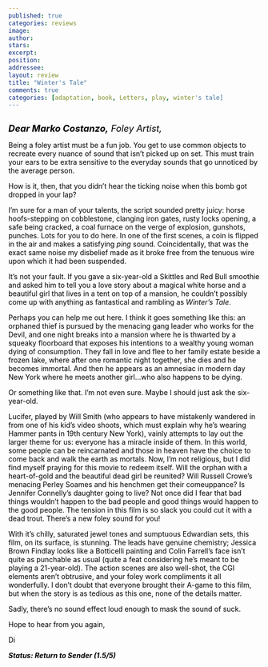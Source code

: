 ```yaml
---
published: true
categories: reviews
image:
author: 
stars: 
excerpt: 
position: 
addressee: 
layout: review
title: "Winter's Tale"
comments: true
categories: [adaptation, book, Letters, play, winter's tale]
---
```

<div><p><span class="full-image-block ssNonEditable"><span><a href="/letters/2014/2/23/winters-tale.html"><img src="http://static.squarespace.com/static/5005f6bcc4aa41161b33e89e/5329cf1fe4b07c068ebf74de/5329cf1fe4b07c068ebf796e/1393185213014/Winter's%20Tale.jpg" alt="" /></a></span></span></p>
<p><em><span style="color:black;font-size:130%;"><strong>Dear Marko Costanzo,</strong> Foley Artist,</span></em></p>
<p><span style="color:black;">Being a foley artist must be a fun job. You get to use common objects to recreate every nuance of sound that isn&rsquo;t picked up on set. This must train your ears to be extra sensitive to the everyday sounds that go unnoticed by the average person. </span></p>
<p><span style="color:black;">How is it, then, that you didn&rsquo;t hear the ticking noise when this bomb got dropped in your lap?</span></p>
<p><span style="color:black;">I&rsquo;m sure for a man of your talents, the script sounded pretty juicy: horse hoofs-stepping on cobblestone, clanging iron gates, rusty locks opening, a safe being cracked, a coal furnace on the verge of explosion, gunshots, punches. Lots for you to do here. In one of the first scenes, a coin is flipped in the air and makes a satisfying <em>ping</em> sound. Coincidentally, that was the exact same noise my disbelief made as it broke free from the tenuous wire upon which it had been suspended.</span></p>
<p><span style="color:black;">It&rsquo;s not your fault. If you gave a six-year-old a Skittles and Red Bull smoothie and asked him to tell you a love story about a magical white horse and a beautiful girl that lives in a tent on top of a mansion, he couldn&rsquo;t possibly come up with anything as fantastical and rambling as <em>Winter&rsquo;s Tale</em>.</span></p>
<p><span style="color:black;">Perhaps you can help me out here. I think it goes something like this: an orphaned thief is pursued by the menacing gang leader who works for the Devil, and one night breaks into a mansion where he is thwarted by a squeaky floorboard that exposes his intentions to a wealthy young woman dying of consumption. They fall in love and flee to her family estate beside a frozen lake, where after one romantic night together, she dies and he becomes immortal. And then he appears as an amnesiac in modern day New York where he meets another girl&#8230;who also happens to be dying. <br /></span></p>
<p><span style="color:black;">Or something like that. I&rsquo;m not even sure. Maybe I should just ask the six-year-old.</span></p>
<p><span style="color:black;">Lucifer, played by Will Smith (who appears to have mistakenly wandered in from one of his kid&rsquo;s video shoots, which must explain why he&rsquo;s wearing Hammer pants in 19th century New York), vainly attempts to lay out the larger theme for us: everyone has a miracle inside of them. In this world, some people can be reincarnated and those in heaven have the choice to come back and walk the earth as mortals. Now, I&rsquo;m not religious, but I did find myself praying for this movie to redeem itself. Will the orphan with a heart-of-gold and the beautiful dead girl be reunited? Will Russell Crowe&rsquo;s menacing Perley Soames and his henchmen get their comeuppance? Is Jennifer Connelly&rsquo;s daughter going to live? Not once did I fear that bad things wouldn&rsquo;t happen to the bad people and good things would happen to the good people. The tension in this film is so slack you could cut it with a dead trout. There&rsquo;s a new foley sound for you!</span></p>
<p><span style="color:black;">With it&rsquo;s chilly, saturated jewel tones and sumptuous Edwardian sets, this film, on its surface, is stunning. The leads have genuine chemistry; Jessica Brown Findlay looks like a Botticelli painting and Colin Farrell&rsquo;s face isn&rsquo;t quite as punchable as usual (quite a feat considering he&rsquo;s meant to be playing a 21-year-old). The action scenes are also well-shot, the CGI elements aren&rsquo;t obtrusive, and your foley work compliments it all wonderfully. I don&rsquo;t doubt that everyone brought their A-game to this film, but when the story is as tedious as this one, none of the details matter. </span></p>
<p><span style="color:black;">Sadly, there&rsquo;s no sound effect loud enough to mask the sound of suck.&nbsp; </span></p>
<p><span style="color:black;">Hope to hear from you again,</span></p>
<p><span style="color:black;">Di</span></p>
<p><strong><em><span style="color:black;">Status: Return to Sender (1.5/5)</span></em></strong></p></div>

